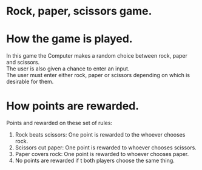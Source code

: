# Rock, paper, scissors game.
# How the game is played.
In this game the Computer makes a random choice between rock, paper and scissors.
<br>The user is also given a chance to enter an input.
<br>The user must enter either rock, paper or scissors depending on which is desirable for them.

# How points are rewarded.
Points and rewarded on these set of rules:
1. Rock beats scissors: One point is rewarded to the whoever chooses rock. 
2. Scissors cut paper: One point is rewarded to whoever chooses scissors.
3. Paper covers rock: One point is rewarded to whoever chooses paper.
4. No points are rewarded if t both players choose the same thing.




